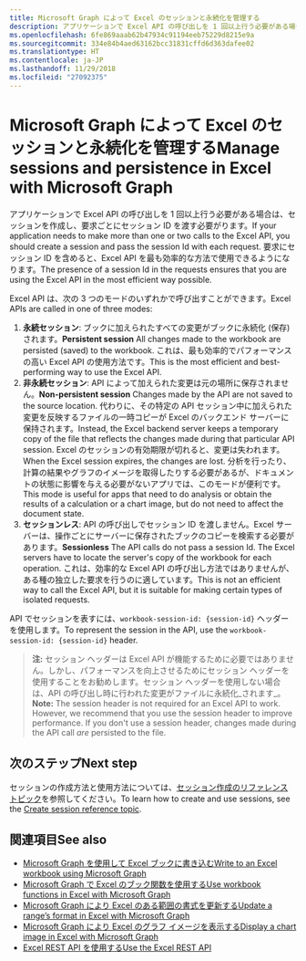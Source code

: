 ```yaml
---
title: Microsoft Graph によって Excel のセッションと永続化を管理する
description: アプリケーションで Excel API の呼び出しを 1 回以上行う必要がある場合は、セッションを作成し、要求ごとにセッション ID を渡す必要がります。 要求にセッション ID を含めると、Excel API を最も効率的な方法で使用できるようになります。
ms.openlocfilehash: 6fe869aaab62b47934c91194eeb75229d8215e9a
ms.sourcegitcommit: 334e84b4aed63162bcc31831cffd6d363dafee02
ms.translationtype: HT
ms.contentlocale: ja-JP
ms.lasthandoff: 11/29/2018
ms.locfileid: "27092375"
---
```

# <a name="manage-sessions-and-persistence-in-excel-with-microsoft-graph"></a><span data-ttu-id="ecb95-104">Microsoft Graph によって Excel のセッションと永続化を管理する</span><span class="sxs-lookup"><span data-stu-id="ecb95-104">Manage sessions and persistence in Excel with Microsoft Graph</span></span>

<span data-ttu-id="ecb95-105">アプリケーションで Excel API の呼び出しを 1 回以上行う必要がある場合は、セッションを作成し、要求ごとにセッション ID を渡す必要がります。</span><span class="sxs-lookup"><span data-stu-id="ecb95-105">If your application needs to make more than one or two calls to the Excel API, you should create a session and pass the session Id with each request.</span></span> <span data-ttu-id="ecb95-106">要求にセッション ID を含めると、Excel API を最も効率的な方法で使用できるようになります。</span><span class="sxs-lookup"><span data-stu-id="ecb95-106">The presence of a session Id in the requests ensures that you are using the Excel API in the most efficient way possible.</span></span>

<span data-ttu-id="ecb95-107">Excel API は、次の 3 つのモードのいずれかで呼び出すことができます。</span><span class="sxs-lookup"><span data-stu-id="ecb95-107">Excel APIs are called in one of three modes:</span></span>

1. <span data-ttu-id="ecb95-108">**永続セッション**: ブックに加えられたすべての変更がブックに永続化 (保存) されます。</span><span class="sxs-lookup"><span data-stu-id="ecb95-108">**Persistent session**  All changes made to the workbook are persisted (saved) to the workbook.</span></span> <span data-ttu-id="ecb95-109">これは、最も効率的でパフォーマンスの高い Excel API の使用方法です。</span><span class="sxs-lookup"><span data-stu-id="ecb95-109">This is the most efficient and best-performing way to use the Excel API.</span></span>
2. <span data-ttu-id="ecb95-110">**非永続セッション**: API によって加えられた変更は元の場所に保存されません。</span><span class="sxs-lookup"><span data-stu-id="ecb95-110">**Non-persistent session**  Changes made by the API are not saved to the source location.</span></span> <span data-ttu-id="ecb95-111">代わりに、その特定の API セッション中に加えられた変更を反映するファイルの一時コピーが Excel のバックエンド サーバーに保持されます。</span><span class="sxs-lookup"><span data-stu-id="ecb95-111">Instead, the Excel backend server keeps a temporary copy of the file that reflects the changes made during that particular API session.</span></span> <span data-ttu-id="ecb95-112">Excel のセッションの有効期限が切れると、変更は失われます。</span><span class="sxs-lookup"><span data-stu-id="ecb95-112">When the Excel session expires, the changes are lost.</span></span> <span data-ttu-id="ecb95-113">分析を行ったり、計算の結果やグラフのイメージを取得したりする必要があるが、ドキュメントの状態に影響を与える必要がないアプリでは、このモードが便利です。</span><span class="sxs-lookup"><span data-stu-id="ecb95-113">This mode is useful for apps that need to do analysis or obtain the results of a calculation or a chart image, but do not need to affect the document state.</span></span>
3. <span data-ttu-id="ecb95-114">**セッションレス**: API の呼び出しでセッション ID を渡しません。Excel サーバーは、操作ごとにサーバーに保存されたブックのコピーを検索する必要があります。</span><span class="sxs-lookup"><span data-stu-id="ecb95-114">**Sessionless**  The API calls do not pass a session Id. The Excel servers have to locate the server's copy of the workbook for each operation.</span></span> <span data-ttu-id="ecb95-115">これは、効率的な Excel API の呼び出し方法ではありませんが、ある種の独立した要求を行うのに適しています。</span><span class="sxs-lookup"><span data-stu-id="ecb95-115">This is not an efficient way to call the Excel API, but it is suitable for making certain types of isolated requests.</span></span>

<span data-ttu-id="ecb95-116">API でセッションを表すには、`workbook-session-id: {session-id}` ヘッダーを使用します。</span><span class="sxs-lookup"><span data-stu-id="ecb95-116">To represent the session in the API, use the `workbook-session-id: {session-id}` header.</span></span>

><span data-ttu-id="ecb95-p106">**注:** セッション ヘッダーは Excel API が機能するために必要ではありません。しかし、パフォーマンスを向上させるためにセッション ヘッダーを使用することをお勧めします。セッション ヘッダーを使用しない場合は、API の呼び出し時に行われた変更がファイルに永続化_されます_。</span><span class="sxs-lookup"><span data-stu-id="ecb95-p106">**Note:** The session header is not required for an Excel API to work. However, we recommend that you use the session header to improve performance. If you don't use a session header, changes made during the API call _are_ persisted to the file.</span></span>  

## <a name="next-step"></a><span data-ttu-id="ecb95-120">次のステップ</span><span class="sxs-lookup"><span data-stu-id="ecb95-120">Next step</span></span>
<span data-ttu-id="ecb95-121">セッションの作成方法と使用方法については、[セッション作成のリファレンス トピック](/graph/api/workbook-createsession?view=graph-rest-1.0)を参照してください。</span><span class="sxs-lookup"><span data-stu-id="ecb95-121">To learn how to create and use sessions, see the [Create session reference topic](/graph/api/workbook-createsession?view=graph-rest-1.0).</span></span>

## <a name="see-also"></a><span data-ttu-id="ecb95-122">関連項目</span><span class="sxs-lookup"><span data-stu-id="ecb95-122">See also</span></span>
* [<span data-ttu-id="ecb95-123">Microsoft Graph を使用して Excel ブックに書き込む</span><span class="sxs-lookup"><span data-stu-id="ecb95-123">Write to an Excel workbook using Microsoft Graph</span></span>](excel-write-to-workbook.md)
* [<span data-ttu-id="ecb95-124">Microsoft Graph で Excel のブック関数を使用する</span><span class="sxs-lookup"><span data-stu-id="ecb95-124">Use workbook functions in Excel with Microsoft Graph</span></span>](excel-use-functions.md)
* [<span data-ttu-id="ecb95-125">Microsoft Graph により Excel のある範囲の書式を更新する</span><span class="sxs-lookup"><span data-stu-id="ecb95-125">Update a range’s format in Excel with Microsoft Graph</span></span>](excel-update-range-format.md)
* [<span data-ttu-id="ecb95-126">Microsoft Graph により Excel のグラフ イメージを表示する</span><span class="sxs-lookup"><span data-stu-id="ecb95-126">Display a chart image in Excel with Microsoft Graph</span></span>](excel-display-chart-image.md)
* [<span data-ttu-id="ecb95-127">Excel REST API を使用する</span><span class="sxs-lookup"><span data-stu-id="ecb95-127">Use the Excel REST API</span></span>](/graph/api/resources/excel?view=graph-rest-1.0)

